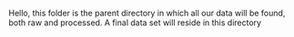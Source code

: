 Hello, this folder is the parent directory in which all our data will be found, both raw and processed. A final data set will reside in this directory
